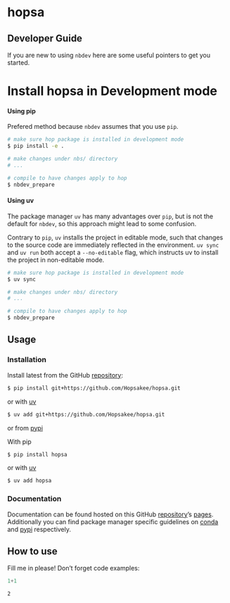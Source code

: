 # hopsa


<!-- WARNING: THIS FILE WAS AUTOGENERATED! DO NOT EDIT! -->

## Developer Guide

If you are new to using `nbdev` here are some useful pointers to get you
started.

# Install hopsa in Development mode

#### Using pip

Prefered method because `nbdev` assumes that you use `pip`.

``` sh
# make sure hop package is installed in development mode
$ pip install -e .

# make changes under nbs/ directory
# ...

# compile to have changes apply to hop
$ nbdev_prepare
```

#### Using uv

The package manager `uv` has many advantages over `pip`, but is not the
default for `nbdev`, so this approach might lead to some confusion.

Contrary to `pip`, `uv` installs the project in editable mode, such that
changes to the source code are immediately reflected in the environment.
`uv sync` and `uv run` both accept a `--no-editable` flag, which
instructs uv to install the project in non-editable mode.

``` sh
# make sure hop package is installed in development mode
$ uv sync

# make changes under nbs/ directory
# ...

# compile to have changes apply to hop
$ nbdev_prepare
```

## Usage

### Installation

Install latest from the GitHub
[repository](https://github.com/Hopsakee/hop):

``` sh
$ pip install git+https://github.com/Hopsakee/hopsa.git
```

or with [uv](https://docs.astral.sh/uv/)

``` sh
$ uv add git+https://github.com/Hopsakee/hopsa.git
```

or from [pypi](https://pypi.org/project/hop/)

With pip

``` sh
$ pip install hopsa
```

or with [uv](https://docs.astral.sh/uv/)

``` sh
$ uv add hopsa
```

### Documentation

Documentation can be found hosted on this GitHub
[repository](https://github.com/Hopsakee/hop)’s
[pages](https://Hopsakee.github.io/hop/). Additionally you can find
package manager specific guidelines on
[conda](https://anaconda.org/Hopsakee/hop) and
[pypi](https://pypi.org/project/hop/) respectively.

## How to use

Fill me in please! Don’t forget code examples:

``` python
1+1
```

    2
